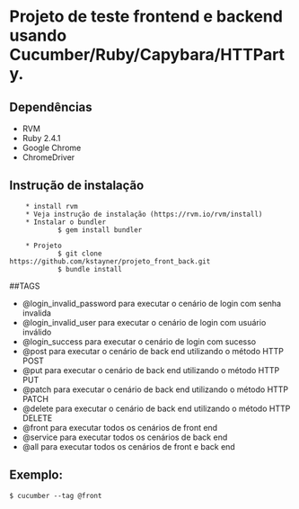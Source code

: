 # Projeto de teste frontend e backend usando Cucumber/Ruby/Capybara/HTTParty.

## Dependências
* RVM
* Ruby 2.4.1
* Google Chrome
* ChromeDriver

## Instrução de instalação

        * install rvm
        * Veja instrução de instalação (https://rvm.io/rvm/install)
        * Instalar o bundler
                $ gem install bundler

        * Projeto
                $ git clone https://github.com/kstayner/projeto_front_back.git
                $ bundle install

##TAGS

* @login_invalid_password para executar o cenário de login com senha invalida
* @login_invalid_user para executar o cenário de login com usuário inválido
* @login_success para executar o cenário de login com sucesso
* @post para executar o cenário de back end utilizando o método HTTP POST
* @put para executar o cenário de back end utilizando o método HTTP PUT
* @patch para executar o cenário de back end utilizando o método HTTP PATCH
* @delete para executar o cenário de back end utilizando o método HTTP DELETE
* @front para executar todos os cenários de front end
* @service para executar todos os cenários de back end
* @all para executar todos os cenários de front e back end


## Exemplo:

	$ cucumber --tag @front
